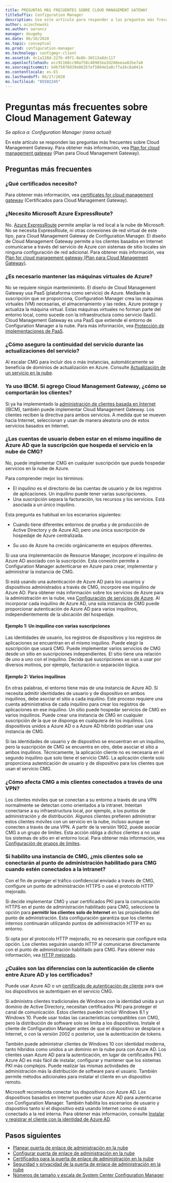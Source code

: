 ```yaml
---
title: PREGUNTAS MÁS FRECUENTES SOBRE CLOUD MANAGEMENT GATEWAY
titleSuffix: Configuration Manager
description: Use este artículo para responder a las preguntas más frecuentes sobre Cloud Management Gateway.
author: aczechowski
ms.author: aaroncz
manager: dougeby
ms.date: 06/10/2020
ms.topic: conceptual
ms.prod: configuration-manager
ms.technology: configmgr-client
ms.assetid: 4c1a128d-22fb-49f1-8e0b-36513a8dc117
ms.openlocfilehash: ecc91168cc90af58c40903ea3d288eeaa82be7a0
ms.sourcegitcommit: b4b75876839e86357ef5804e5a0cf7a16c8a0414
ms.contentlocale: es-ES
ms.lasthandoff: 06/27/2020
ms.locfileid: "85502245"
---
```

# <a name="frequently-asked-questions-about-the-cloud-management-gateway"></a>Preguntas más frecuentes sobre Cloud Management Gateway

*Se aplica a: Configuration Manager (rama actual)*

En este artículo se responden las preguntas más frecuentes sobre Cloud Management Gateway. Para obtener más información, vea [Plan for cloud management gateway](plan-cloud-management-gateway.md) (Plan para Cloud Management Gateway).

## <a name="frequently-asked-questions"></a>Preguntas más frecuentes

### <a name="what-certificates-do-i-need"></a>¿Qué certificados necesito?

Para obtener más información, vea [certificates for cloud management gateway](certificates-for-cloud-management-gateway.md) (Certificados para Cloud Management Gateway).

### <a name="do-i-need-azure-expressroute"></a>¿Necesito Microsoft Azure ExpressRoute?

No. [Azure ExpressRoute](/azure/expressroute/expressroute-introduction) permite ampliar la red local a la nube de Microsoft. No se necesita ExpressRoute, ni otras conexiones de red virtual de este tipo, para Cloud Management Gateway de Configuration Manager. El diseño de Cloud Management Gateway permite a los clientes basados en Internet comunicarse a través del servicio de Azure con sistemas de sitio locales sin ninguna configuración de red adicional. Para obtener más información, vea [Plan for cloud management gateway (Plan para Cloud Management Gateway)](plan-cloud-management-gateway.md).

<!-- SCCMDocs#1659 -->

### <a name="do-i-need-to-maintain-the-azure-virtual-machines"></a>¿Es necesario mantener las máquinas virtuales de Azure?

No se requiere ningún mantenimiento. El diseño de Cloud Management Gateway usa PaaS (plataforma como servicio) de Azure. Mediante la suscripción que se proporciona, Configuration Manager crea las máquinas virtuales (VM) necesarias, el almacenamiento y las redes. Azure protege y actualiza la máquina virtual. Estas máquinas virtuales no forman parte del entorno local, como sucede con la infraestructura como servicio (IaaS). Cloud Management Gateway es una PaaS que extiende el entorno de Configuration Manager a la nube. Para más información, vea [Protección de implementaciones de PaaS](/azure/security/security-paas-deployments).

### <a name="how-can-i-ensure-service-continuity-during-service-updates"></a>¿Cómo aseguro la continuidad del servicio durante las actualizaciones del servicio?

Al escalar CMG para incluir dos o más instancias, automáticamente se beneficia de dominios de actualización en Azure. Consulte [Actualización de un servicio en la nube](/azure/cloud-services/cloud-services-update-azure-service).

### <a name="im-already-using-ibcm-if-i-add-cmg-how-do-clients-behave"></a>Ya uso IBCM. Si agrego Cloud Management Gateway, ¿cómo se comportarán los clientes?

Si ya ha implementado la [administración de clientes basada en Internet](../plan-internet-based-client-management.md) (IBCM), también puede implementar Cloud Management Gateway. Los clientes reciben la directiva para ambos servicios. A medida que se mueven hacia Internet, seleccionan y usan de manera aleatoria uno de estos servicios basados en Internet.

### <a name="do-the-user-accounts-have-to-be-in-the-same-azure-ad-tenant-as-the-tenant-associated-with-the-subscription-that-hosts-the-cmg-cloud-service"></a><a name="bkmk_tenant"></a>¿Las cuentas de usuario deben estar en el mismo inquilino de Azure AD que la suscripción que hospeda el servicio en la nube de CMG?
<!--SCCMDocs-pr issue #2873-->
No, puede implementar CMG en cualquier suscripción que pueda hospedar servicios en la nube de Azure.

Para comprender mejor los términos:

- El _inquilino_ es el directorio de las cuentas de usuario y de los registros de aplicaciones. Un inquilino puede tener varias suscripciones.
- Una _suscripción_ separa la facturación, los recursos y los servicios. Está asociada a un único inquilino.

Esta pregunta es habitual en los escenarios siguientes:  

- Cuando tiene diferentes entornos de prueba y de producción de Active Directory y de Azure AD, pero una única suscripción de hospedaje de Azure centralizada.

- Su uso de Azure ha crecido orgánicamente en equipos diferentes.

Si usa una implementación de Resource Manager, incorpore el inquilino de Azure AD asociado con la suscripción. Esta conexión permite a Configuration Manager autenticarse en Azure para crear, implementar y administrar la instancia de CMG.  

Si está usando una autenticación de Azure AD para los usuarios y dispositivos administrados a través de CMG, incorpore ese inquilino de Azure AD. Para obtener más información sobre los servicios de Azure para la administración en la nube, vea [Configuración de servicios de Azure](../../../servers/deploy/configure/azure-services-wizard.md). Al incorporar cada inquilino de Azure AD, una sola instancia de CMG puede proporcionar autenticación de Azure AD para varios inquilinos, independientemente de la ubicación del hospedaje.

#### <a name="example-1-one-tenant-with-multiple-subscriptions"></a>Ejemplo 1: Un inquilino con varias suscripciones

Las identidades de usuario, los registros de dispositivos y los registros de aplicaciones se encuentran en el mismo inquilino. Puede elegir la suscripción que usará CMG. Puede implementar varios servicios de CMG desde un sitio en suscripciones independientes. El sitio tiene una relación de uno a uno con el inquilino. Decida qué suscripciones se van a usar por diversos motivos, por ejemplo, facturación o separación lógica.

#### <a name="example-2-multiple-tenants"></a>Ejemplo 2: Varios inquilinos

En otras palabras, el entorno tiene más de una instancia de Azure AD. Si necesita admitir identidades de usuario y de dispositivo en ambos inquilinos, debe asociar el sitio a cada inquilino. Este proceso requiere una cuenta administrativa de cada inquilino para crear los registros de aplicaciones en ese inquilino. Un sitio puede hospedar servicios de CMG en varios inquilinos. Puede crear una instancia de CMG en cualquier suscripción de la que se disponga en cualquiera de los inquilinos. Los dispositivos unidos a Azure AD o a Azure AD híbrido podrían usar una instancia de CMG.

Si las identidades de usuario y de dispositivo se encuentran en un inquilino, pero la suscripción de CMG se encuentra en otro, debe asociar el sitio a ambos inquilinos. Técnicamente, la aplicación cliente no es necesaria en el segundo inquilino que solo tiene el servicio CMG. La aplicación cliente solo proporciona autenticación de usuario y de dispositivo para los clientes que usan el servicio CMG.<!-- SCCMDocs#1902 -->

### <a name="how-does-cmg-affect-my-clients-connected-via-vpn"></a>¿Cómo afecta CMG a mis clientes conectados a través de una VPN?

Los clientes móviles que se conectan a su entorno a través de una VPN normalmente se detectan como orientados a la intranet. Intentan conectarse a su infraestructura local, por ejemplo, a los puntos de administración y de distribución. Algunos clientes prefieren administrar estos clientes móviles con un servicio en la nube, incluso aunque se conecten a través de una VPN. A partir de la versión 1902, puede asociar CMG a un grupo de límites. Esta acción obliga a dichos clientes a no usar los sistemas de sitio en el entorno local. Para obtener más información, vea [Configuración de grupos de límites](setup-cloud-management-gateway.md#configure-boundary-groups).

### <a name="if-i-enable-a-cmg-will-my-clients-only-connect-to-the-cmg-enabled-management-point-when-theyre-connected-to-the-intranet"></a>Si habilito una instancia de CMG, ¿mis clientes solo se conectarán al punto de administración habilitado para CMG cuando estén conectados a la intranet?

Con el fin de proteger el tráfico confidencial enviado a través de CMG, configure un punto de administración HTTPS o use el protocolo HTTP mejorado.

Si decide implementar CMG y usar certificados PKI para la comunicación HTTPS en el punto de administración habilitado para CMG, seleccione la opción para **permitir los clientes solo de Internet** en las propiedades del punto de administración. Esta configuración garantiza que los clientes internos continuarán utilizando puntos de administración HTTP en su entorno.

Si opta por el protocolo HTTP mejorado, no es necesario que configure esta opción. Los clientes seguirán usando HTTP al comunicarse directamente con el punto de administración habilitado para CMG. Para obtener más información, vea [HTTP mejorado](../../../plan-design/hierarchy/enhanced-http.md).

### <a name="what-are-the-differences-with-client-authentication-between-azure-ad-and-certificates"></a>¿Cuáles son las diferencias con la autenticación de cliente entre Azure AD y los certificados?
<!-- MEMDocs#277 -->
Puede usar Azure AD o un [certificado de autenticación de cliente](certificates-for-cloud-management-gateway.md#bkmk_clientauth) para que los dispositivos se autentiquen en el servicio CMG.

Si administra clientes tradicionales de Windows con la identidad unida a un dominio de Active Directory, necesitan certificados PKI para proteger el canal de comunicación. Estos clientes pueden incluir Windows 8.1 y Windows 10. Puede usar todas las características compatibles con CMG, pero la distribución de software solo se limita a los dispositivos. Instale el cliente de Configuration Manager antes de que el dispositivo se desplace a Internet, o con la versión 2002 o posterior, use la autenticación de tokens.

También puede administrar clientes de Windows 10 con identidad moderna, tanto híbridos como unidos a un dominio en la nube pura con Azure AD. Los clientes usan Azure AD para la autenticación, en lugar de certificados PKI. Azure AD es más fácil de instalar, configurar y mantener que los sistemas PKI más complejos. Puede realizar las mismas actividades de administración más la distribución de software para el usuario. También permite métodos adicionales para instalar el cliente en un dispositivo remoto.

Microsoft recomienda conectar los dispositivos con Azure AD. Los dispositivos basados en Internet pueden usar Azure AD para autenticarse con Configuration Manager. También habilita los escenarios de usuario y dispositivo tanto si el dispositivo está usando Internet como si está conectado a la red interna. Para obtener más información, consulte [Instalar y registrar el cliente con la identidad de Azure AD](../../deploy/deploy-clients-cmg-azure.md#install-and-register-the-client-using-azure-ad-identity).

## <a name="next-steps"></a>Pasos siguientes

- [Planear puerta de enlace de administración en la nube](plan-cloud-management-gateway.md)
- [Configurar puerta de enlace de administración en la nube](setup-cloud-management-gateway.md)
- [Certificados para la puerta de enlace de administración en la nube](certificates-for-cloud-management-gateway.md)
- [Seguridad y privacidad de la puerta de enlace de administración en la nube](security-and-privacy-for-cloud-management-gateway.md)
- [Números de tamaño y escala de System Center Configuration Manager](../../../plan-design/configs/size-and-scale-numbers.md#bkmk_cmg)
